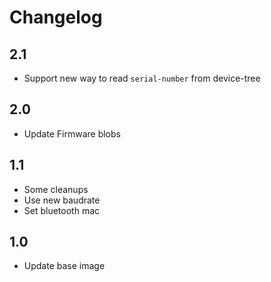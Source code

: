 # Changelog

## 2.1
- Support new way to read `serial-number` from device-tree

## 2.0
- Update Firmware blobs

## 1.1
- Some cleanups
- Use new baudrate
- Set bluetooth mac

## 1.0
- Update base image
